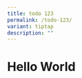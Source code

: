 ```yaml
---
title: todo 123
permalink: /todo-123/
variant: tiptap
description: ""
---
```

<h1>Hello World</h1>
<p></p>